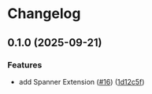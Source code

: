 # Changelog

## 0.1.0 (2025-09-21)


### Features

* add Spanner Extension ([#16](https://github.com/gemini-cli-extensions/spanner/issues/16)) ([1d12c5f](https://github.com/gemini-cli-extensions/spanner/commit/1d12c5fecb92330e55938951a448d99fe05d0599))

